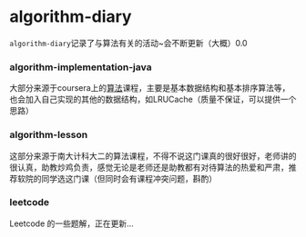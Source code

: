 # algorithm-diary

<code>algorithm-diary</code>记录了与算法有关的活动~会不断更新（大概）0.0


### algorithm-implementation-java

大部分来源于coursera上的[算法](https://www.coursera.org/learn/algorithms-part1/home/welcome)课程，主要是基本数据结构和基本排序算法等，也会加入自己实现的其他的数据结构，如LRUCache（质量不保证，可以提供一个思路）


### algorithm-lesson

这部分来源于南大计科大二的算法课程，不得不说这门课真的很好很好，老师讲的很认真，助教炒鸡负责，感觉无论是老师还是助教都有对待算法的热爱和严肃，推荐软院的同学选这门课（但同时会有课程冲突问题，斟酌）


### leetcode

Leetcode 的一些题解，正在更新...


